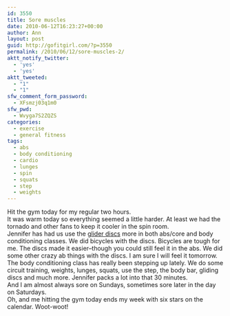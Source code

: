 ```yaml
---
id: 3550
title: Sore muscles
date: 2010-06-12T16:23:27+00:00
author: Ann
layout: post
guid: http://gofitgirl.com/?p=3550
permalink: /2010/06/12/sore-muscles-2/
aktt_notify_twitter:
  - 'yes'
  - 'yes'
aktt_tweeted:
  - "1"
  - "1"
sfw_comment_form_password:
  - XFsmzj03q1m0
sfw_pwd:
  - Wvyga7S2ZQZS
categories:
  - exercise
  - general fitness
tags:
  - abs
  - body conditioning
  - cardio
  - lunges
  - spin
  - squats
  - step
  - weights
---
```

Hit the gym today for my regular two hours.  
It was warm today so everything seemed a little harder. At least we had the tornado and other fans to keep it cooler in the spin room.  
Jennifer has had us use the [glider discs](http://www.glidingdiscs.com/) more in both abs/core and body conditioning classes. We did bicycles with the discs. Bicycles are tough for me. The discs made it easier&#8211;though you could still feel it in the abs. We did some other crazy ab things with the discs. I am sure I will feel it tomorrow.  
The body conditioning class has really been stepping up lately. We do some circuit training, weights, lunges, squats, use the step, the body bar, gliding discs and much more. Jennifer packs a lot into that 30 minutes.  
And I am almost always sore on Sundays, sometimes sore later in the day on Saturdays.  
Oh, and me hitting the gym today ends my week with six stars on the calendar. Woot-woot!